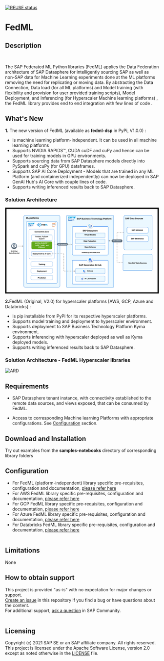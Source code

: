 [![REUSE status](https://api.reuse.software/badge/github.com/SAP-samples/data-warehouse-cloud-fedml)](https://api.reuse.software/info/github.com/SAP-samples/data-warehouse-cloud-fedml)

# FedML

## Description 
 
<br>

The SAP Federated ML Python libraries (FedML) applies the Data Federation architecture of SAP Datasphere for intelligently sourcing SAP as well as non-SAP data for Machine Learning experiments done at the ML platforms removing the need for replicating or moving data. 
By abstracting the Data Connection, Data load (for all ML platforms) and Model training (with flexibility and provision for user provided training scripts), Model Deployment, and Inferencing (for Hyperscaler Machine learning platforms) , the FedML library  provides end to end integration with few lines of code .

 ## What's New 
 
<b>1.</b> The new version of FedML (available as <b>fedml-dsp</b> in PyPi, V1.0.0) :
<ul><li>Is machine learning platform-independent. It can be used in all machine learning platforms
<li>Supports NVIDIA RAPIDS™, CUDA cuDF and cuPy and hence can be used for training models in GPU environments.
<li>Supports sourcing data from SAP Datasphere models directly into PySpark and cuPy (for GPU) dataframes.
<li>Supports SAP AI Core Deployment  - Models that are trained in any ML Platform (and containerized independently) can now be deployed in SAP GenAI Hub's AI Core with couple lines of code.
<li>Supports writing inferenced results back to SAP Datasphere.
 </ul>
 
 ### Solution Architecture 
 
 ![ARD](/FedMLNew.jpg)
 
<b>2.</b>FedML (Original, V2.0) for hyperscaler platforms [AWS, GCP, Azure and Databricks] :</font>
<ul><li>Is pip installable from PyPi for its respective hyperscaler platforms.
<li>Supports model training and deployment to hyperscaler environment.
<li>Supports deployment to SAP Business Technology Platform Kyma environment. 
<li>Supports inferencing with hyperscaler deployed as well as Kyma deployed models.
<li>Supports writing inferenced results back to SAP Datasphere.
</ul></ul>

### Solution Architecture - FedML Hyperscaler libraries
 
 ![ARD](/FedML_ARD.jpg)
 <br>


## Requirements 
 
- SAP Datasphere tenant instance, with connectivity established to the remote data sources, and views exposed, that can be consumed by FedML. 

- Access to corresponding  Machine learning Platforms with appropriate configurations. See [Configuration](#configuration) section.


## Download and Installation 

 Try out examples from the **samples-notebooks** directory of corresponding library folders

## Configuration 
- For FedML (platform-independent) library specific pre-requisites, configuration and documentation, [please refer here](Datasphere/fedml-dsp.md) <br>
- For AWS FedML library specific pre-requisites, configuration and documentation, [please refer here](AWS/fedml_aws.md) <br>
- For GCP FedML library specific pre-requisites, configuration and documentation, [please refer here](GCP/fedml_gcp.md)<br>
- For Azure FedML library specific pre-requisites, configuration and documentation, [please refer here](Azure/readme.md) <br>
- For Databricks FedML library specific pre-requisites, configuration and documentation, [please refer here](Databricks/README.md)<br><br>

## Limitations 

None
  <br>

## How to obtain support 

This project is provided "as-is" with no expectation for major changes or support. <br>
[Create an issue](/issues) in this repository if you find a bug or have questions about the content. <br>
For additional support, [ask a question](https://answers.sap.com/questions/ask.html) in SAP Community. 
   <br><br>

## Licensing 
 
Copyright (c) 2021 SAP SE or an SAP affiliate company. All rights reserved. This project is licensed under the Apache Software License, version 2.0 except as noted otherwise in the [LICENSE](LICENSES/Apache-2.0.txt) file.
<br>
